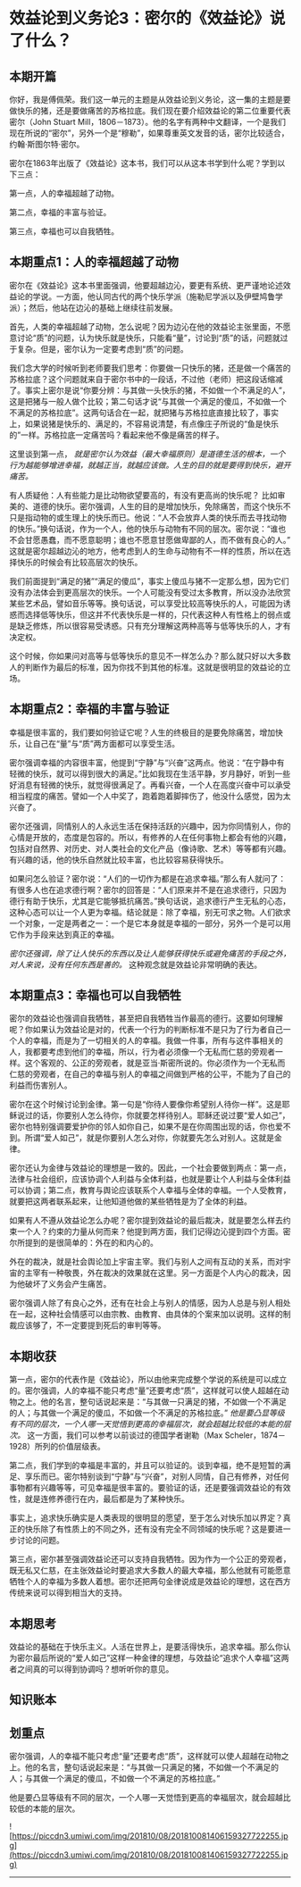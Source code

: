 # 效益论到义务论3：密尔的《效益论》说了什么？

## 本期开篇

你好，我是傅佩荣。我们这一单元的主题是从效益论到义务论，这一集的主题是要做快乐的猪，还是要做痛苦的苏格拉底。我们现在要介绍效益论的第二位重要代表密尔（John Stuart Mill，1806－1873）。他的名字有两种中文翻译，一个是我们现在所说的“密尔”，另外一个是“穆勒”，如果尊重英文发音的话，密尔比较适合，约翰·斯图尔特·密尔。

密尔在1863年出版了《效益论》这本书，我们可以从这本书学到什么呢？学到以下三点：

第一点，人的幸福超越了动物。

第二点，幸福的丰富与验证。

第三点，幸福也可以自我牺牲。

## 本期重点1：人的幸福超越了动物

密尔在《效益论》这本书里面强调，他要超越边沁，要更有系统、更严谨地论述效益论的学说。一方面，他认同古代的两个快乐学派（施勒尼学派以及伊壁鸠鲁学派）；然后，他站在边沁的基础上继续往前发展。

首先，人类的幸福超越了动物，怎么说呢？因为边沁在他的效益论主张里面，不愿意讨论“质”的问题，认为快乐就是快乐，只能看“量”，讨论到“质”的话，问题就过于复杂。但是，密尔认为一定要考虑到“质”的问题。

我们念大学的时候听到老师要我们思考：你要做一只快乐的猪，还是做一个痛苦的苏格拉底？这个问题就来自于密尔书中的一段话，不过他（老师）把这段话缩减了。事实上密尔是说“你要分辨：与其做一头快乐的猪，不如做一个不满足的人”，这是把猪与一般人做个比较；第二句话才说“与其做一个满足的傻瓜，不如做一个不满足的苏格拉底”。这两句话合在一起，就把猪与苏格拉底直接比较了，事实上，如果说猪是快乐的、满足的，不容易说清楚，有点像庄子所说的“鱼是快乐的”一样。苏格拉底一定痛苦吗？看起来他不像是痛苦的样子。

这里谈到第一点， *就是密尔认为效益（最大幸福原则）是道德生活的根本，一个行为越能够增进幸福，就越正当，就越应该做。人生的目的就是要得到快乐，避开痛苦。*

有人质疑他：人有些能力是比动物欲望要高的，有没有更高尚的快乐呢？ 比如审美的、道德的快乐。密尔强调，人生的目的是增加快乐，免除痛苦，而这个快乐不只是指动物的或生理上的快乐而已。他说：“人不会放弃人类的快乐而去寻找动物的快乐。”换句话说，作为一个人，他的快乐与动物有不同的层次。密尔说：“谁也不会甘愿愚蠢，而不愿意聪明；谁也不愿意甘愿做卑鄙的人，而不做有良心的人。” 这就是密尔超越边沁的地方，他考虑到人的生命与动物有不一样的性质，所以在选择快乐的时候会有比较高层次的快乐。

我们前面提到“满足的猪”“满足的傻瓜”，事实上傻瓜与猪不一定那么想，因为它们没有办法体会到更高层次的快乐。一个人可能没有受过太多教育，所以没办法欣赏某些艺术品，譬如音乐等等。换句话说，可以享受比较高等快乐的人，可能因为诱惑而选择低等快乐，但这并不代表快乐是一样的，只代表这种人有性格上的弱点或是缺乏修炼，所以很容易受诱惑。只有充分理解这两种高等与低等快乐的人，才有决定权。

这个时候，你如果问对高等与低等快乐的意见不一样怎么办？那么就只好以大多数人的判断作为最后的标准，因为你找不到其他的标准。这就是很明显的效益论的立场。

## 本期重点2：幸福的丰富与验证

幸福是很丰富的，我们要如何验证它呢？人生的终极目的是要免除痛苦，增加快乐，让自己在“量”与“质”两方面都可以享受生活。

密尔强调幸福的内容很丰富，他提到“宁静”与“兴奋”这两点。他说：“在宁静中有轻微的快乐，就可以得到很大的满足。”比如我现在生活平静，岁月静好，听到一些好消息有轻微的快乐，就觉得很满足了。再看兴奋，一个人在高度兴奋中可以承受相当程度的痛苦。譬如一个人中奖了，跑着跑着脚摔伤了，他没什么感觉，因为太兴奋了。

密尔还强调，同情别人的人永远生活在保持活跃的兴趣中，因为你同情别人，你的心情是开放的，态度是包容的。所以，有修养的人在任何事物上都会有他的兴趣，包括对自然界、对历史、对人类社会的文化产品（像诗歌、艺术）等等都有兴趣。有兴趣的话，他的快乐自然就比较丰富，也比较容易获得快乐。

如果问怎么验证？密尔说：“人们的一切作为都是在追求幸福。”那么有人就问了：有很多人也在追求德行啊？密尔的回答是：“人们原来并不是在追求德行，只因为德行有助于快乐，尤其是它能够抵抗痛苦。”换句话说，追求德行产生无私的心态，这种心态可以让一个人更为幸福。结论就是：除了幸福，别无可求之物。人们欲求一个对象，一定是两者之一：一个是它本身就是幸福的一部分，另外一个是可以用它作为手段来达到真正的幸福。

 *密尔还强调，除了让人快乐的东西以及让人能够获得快乐或避免痛苦的手段之外，对人来说，没有任何东西是善的。* 这种观念就是效益论非常明确的表达。

## 本期重点3：幸福也可以自我牺牲

密尔的效益论也强调自我牺牲，甚至把自我牺牲当作最高的德行。这要如何理解呢？你如果认为效益论是对的，代表一个行为的判断标准不是只为了行为者自己一个人的幸福，而是为了一切相关的人的幸福。我做一件事，所有与这件事相关的人，我都要考虑到他们的幸福，所以，行为者必须像一个无私而仁慈的旁观者一样。这个客观的、公正的旁观者，就是亚当·斯密所说的。你必须作为一个无私而仁慈的旁观者，在自己的幸福与别人的幸福之间做到严格的公平，不能为了自己的利益而伤害别人。

密尔在这个时候讨论到金律。第一句是“你待人要像你希望别人待你一样”。这是耶稣说过的话，你要别人怎么待你，你就要怎样待别人。耶稣还说过要“爱人如己”，密尔也特别强调要爱护你的邻人如你自己，如果不是在你周围出现的话，你也爱不到。所谓“爱人如己”，就是你要别人怎么对你，你就要先怎么对别人。这就是金律。

密尔还认为金律与效益论的理想是一致的。因此，一个社会要做到两点：第一点，法律与社会组织，应该协调个人利益与全体利益，也就是要让个人利益与全体利益可以协调；第二点，教育与舆论应该联系个人幸福与全体的幸福。一个人受教育，就要把这两者联系起来，让他知道他做的某些牺牲是为了全体的利益。

如果有人不遵从效益论怎么办呢？密尔提到效益论的最后裁决，就是要怎么样去约束一个人？约束的力量从何而来？他提到两方面，我们记得边沁提到四个方面。密尔所提到的是很简单的：外在的和内心的。

外在的裁决，就是社会舆论加上宇宙主宰。我们与别人之间有互动的关系，而对宇宙的主宰有一种敬畏，外在裁决的效果就在这里。另一方面是个人内心的裁决，因为他破坏了义务会产生痛苦。

密尔强调人除了有良心之外，还有在社会上与别人的情感，因为人总是与别人相处在一起，这种社会情感可以由宗教、由教育、由具体的个案来加以说明。这样的制裁应该够了，不一定要提到死后的审判等等。

## 本期收获

第一点，密尔的代表作是《效益论》，所以由他来完成整个学说的系统是可以成立的。密尔强调，人的幸福不能只考虑“量”还要考虑“质”，这样就可以使人超越在动物之上。他的名言，整句话说起来是：“与其做一只满足的猪，不如做一个不满足的人；与其做一个满足的傻瓜，不如做一个不满足的苏格拉底。” *他是要凸显等级有不同的层次，一个人哪一天觉悟到更高的幸福层次，就会超越比较低的本能的层次。* 这一方面，我们可以参考以前谈过的德国学者谢勒（Max Scheler，1874－1928）所列的价值层级表。

第二点，我们学到的幸福是丰富的，并且可以验证的。谈到幸福，绝不是短暂的满足、享乐而已。密尔特别谈到“宁静”与“兴奋”，对别人同情，自己有修养，对任何事物都有兴趣等等，可见幸福是很丰富的。要验证的话，还是要强调效益论的有效性，就是连修养德行在内，最后都是为了某种快乐。

事实上，追求快乐确实是人类表现的很明显的愿望，至于怎么对快乐加以界定？真正的快乐除了有性质上的不同之外，还有没有完全不同领域的快乐呢？这是要进一步讨论的问题。

第三点，密尔甚至强调效益论还可以支持自我牺牲。因为作为一个公正的旁观者，既无私又仁慈，在主张效益论时要追求大多数人的最大幸福，那么他就有可能愿意牺牲个人的幸福为多数人着想。密尔还把两句金律说成是效益论的理想，这在西方传统来说可以得到相当大的支持。

## 本期思考

效益论的基础在于快乐主义。人活在世界上，是要活得快乐，追求幸福。那么你认为密尔最后所说的“爱人如己”这样一种金律的理想，与效益论“追求个人幸福”这两者之间真的可以得到协调吗？想听听你的意见。

## 知识账本

## 划重点

密尔强调，人的幸福不能只考虑“量”还要考虑“质”，这样就可以使人超越在动物之上。他的名言，整句话说起来是：“与其做一只满足的猪，不如做一个不满足的人；与其做一个满足的傻瓜，不如做一个不满足的苏格拉底。”

他是要凸显等级有不同的层次，一个人哪一天觉悟到更高的幸福层次，就会超越比较低的本能的层次。

![https://piccdn3.umiwi.com/img/201810/08/201810081406159327722255.jpg](https://piccdn3.umiwi.com/img/201810/08/201810081406159327722255.jpg)

---
